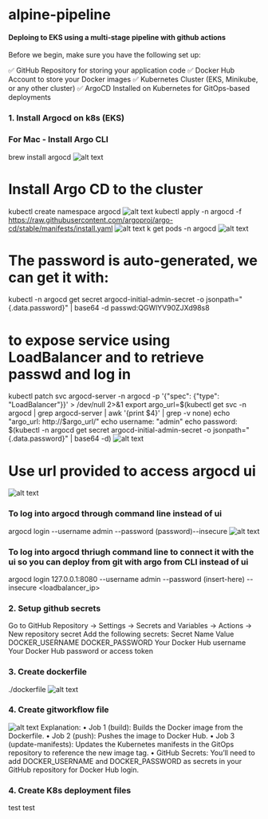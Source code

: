 # alpine-pipeline
#### Deploing to EKS using a multi-stage pipeline with github actions 
Before we begin, make sure you have the following set up:

✅ GitHub Repository for storing your application code
✅ Docker Hub Account to store your Docker images
✅ Kubernetes Cluster (EKS, Minikube, or any other cluster)
✅ ArgoCD Installed on Kubernetes for GitOps-based deployments


### 1. Install Argocd on k8s (EKS)
### For Mac - Install Argo CLI 
brew install argocd
![alt text](<screenshots/Screenshot 2025-03-18 at 6.27.50 PM.png>)

# Install Argo CD to the cluster
kubectl create namespace argocd
![alt text](<screenshots/Screenshot 2025-03-18 at 6.29.57 PM.png>)
kubectl apply -n argocd -f https://raw.githubusercontent.com/argoproj/argo-cd/stable/manifests/install.yaml
![alt text](<screenshots/Screenshot 2025-03-18 at 6.31.48 PM.png>)
k get pods -n argocd
![alt text](<screenshots/Screenshot 2025-03-18 at 6.34.09 PM.png>)

# The password is auto-generated, we can get it with:
kubectl -n argocd get secret argocd-initial-admin-secret -o jsonpath="{.data.password}" | base64 -d
passwd:QGWlYV90ZJXd98s8

# to expose service using LoadBalancer and to retrieve passwd and log in 
kubectl patch svc argocd-server -n argocd -p '{"spec": {"type": "LoadBalancer"}}' > /dev/null 2>&1 
export argo_url=$(kubectl get svc -n argocd | grep argocd-server | awk '{print $4}' | grep -v none)
echo "argo_url: http://$argo_url/"
echo username: "admin"
echo password: $(kubectl -n argocd get secret argocd-initial-admin-secret -o jsonpath="{.data.password}" | base64 -d)
![alt text](<screenshotsScreenshot 2025-03-18 at 6.36.32 PM.png>)

# Use url provided to access argocd ui
![alt text](<screenshots/Screenshot 2025-03-18 at 6.39.10 PM.png>)

### To log into argocd through command line  instead of ui
argocd login --username admin --password (password)--insecure
![alt text](<Screenshot 2025-03-18 at 6.46.43 PM.png>)

### To log into argocd thriugh command line to connect it with the ui so you can deploy from git with argo from CLI instead of ui
argocd login 127.0.0.1:8080 --username admin --password (insert-here) --insecure <loadbalancer_ip>


### 2. Setup github secrets 
Go to GitHub Repository → Settings → Secrets and Variables → Actions → New repository secret
Add the following secrets:
Secret Name           Value
DOCKER_USERNAME       DOCKER_PASSWORD
Your Docker Hub username
Your Docker Hub password or access token

### 3. Create dockerfile
./dockerfile 
![alt text](<Screenshot 2025-03-18 at 9.30.02 PM.png>)

### 4. Create gitworkflow file 
![alt text](<Screenshot 2025-03-18 at 9.34.45 PM.png>)
Explanation:
	•	Job 1 (build): Builds the Docker image from the Dockerfile.
	•	Job 2 (push): Pushes the image to Docker Hub.
	•	Job 3 (update-manifests): Updates the Kubernetes manifests in the GitOps repository to reference the new image tag.
	•	GitHub Secrets: You’ll need to add DOCKER_USERNAME and DOCKER_PASSWORD as secrets in your GitHub repository for Docker Hub login.


### 4. Create K8s deployment files

test test



